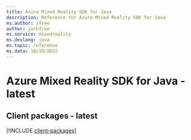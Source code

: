 ```yaml
---
title: Azure Mixed Reality SDK for Java
description: Reference for Azure Mixed Reality SDK for Java
ms.author: jfree
author: joshfree
ms.service: mixedreality
ms.devlang: java
ms.topic: reference
ms.data: 10/10/2022
---
```

# Azure Mixed Reality SDK for Java - latest

## Client packages - latest
[!INCLUDE [client-packages](mixed-reality-client-index.md)]